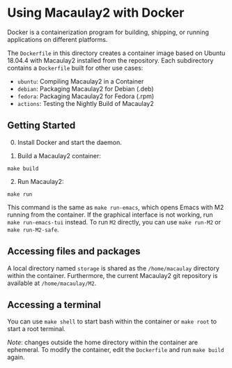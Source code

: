 # Using Macaulay2 with Docker

Docker is a containerization program for building, shipping, or running applications on different platforms.

The `Dockerfile` in this directory creates a container image based on Ubuntu 18.04.4 with Macaulay2 installed from the repository. Each subdirectory contains a `Dockerfile` built for other use cases:

- `ubuntu`: Compiling Macaulay2 in a Container
- `debian`: Packaging Macaulay2 for Debian (.deb)
- `fedora`: Packaging Macaulay2 for Fedora (.rpm)
- `actions`: Testing the Nightly Build of Macaulay2

## Getting Started
0. Install Docker and start the daemon.

1. Build a Macaulay2 container:
```
make build
```

2. Run Macaulay2:
```
make run
```

This command is the same as `make run-emacs`, which opens Emacs with M2 running from the container. If the graphical interface is not working, run `make run-emacs-tui` instead. To run `M2` directly, you can use `make run-M2` or `make run-M2-safe`.

## Accessing files and packages

A local directory named `storage` is shared as the `/home/macaulay` directory within the container. Furthermore, the current Macaulay2 git repository is available at `/home/macaulay/M2`.

## Accessing a terminal

You can use `make shell` to start bash within the container or `make root` to start a root terminal.

*Note*: changes outside the home directory within the container are ephemeral. To modify the container, edit the `Dockerfile` and run `make build` again.
